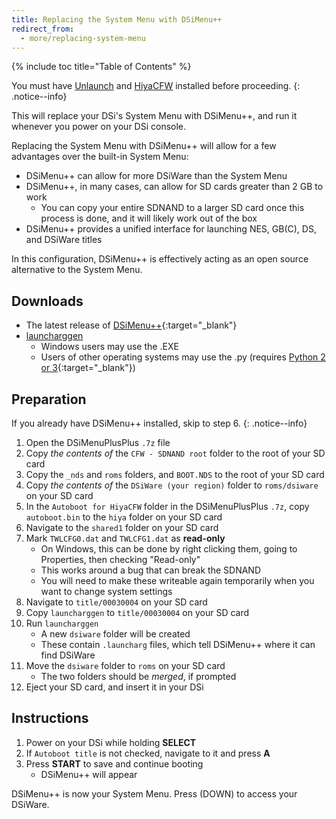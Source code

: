 ```yaml
---
title: Replacing the System Menu with DSiMenu++
redirect_from:
  - more/replacing-system-menu
---
```


{% include toc title="Table of Contents" %}

You must have [Unlaunch](/guide/installing-unlaunch/) and [HiyaCFW](/guide/installing-hiyacfw/) installed before proceeding.
{: .notice--info}

This will replace your DSi's System Menu with DSiMenu++, and run it whenever you power on your DSi console.

Replacing the System Menu with DSiMenu++ will allow for a few advantages over the built-in System Menu:
* DSiMenu++ can allow for more DSiWare than the System Menu
* DSiMenu++, in many cases, can allow for SD cards greater than 2 GB to work
    - You can copy your entire SDNAND to a larger SD card once this process is done, and it will likely work out of the box
* DSiMenu++ provides a unified interface for launching NES, GB(C), DS, and DSiWare titles

In this configuration, DSiMenu++ is effectively acting as an open source alternative to the System Menu.

## Downloads
- The latest release of [DSiMenu++](https://github.com/Robz8/DSiMenuPlusPlus/releases){:target="_blank"}
- [launcharggen](/assets/files/launcharggen.zip)
  - Windows users may use the .EXE
  - Users of other operating systems may use the .py (requires [Python 2 or 3](https://www.python.org/downloads/){:target="_blank"})

## Preparation
If you already have DSiMenu++ installed, skip to step 6.
{: .notice--info}
1. Open the DSiMenuPlusPlus `.7z` file
2. Copy *the contents of* the `CFW - SDNAND root` folder to the root of your SD card
3. Copy the `_nds` and `roms` folders, and `BOOT.NDS` to the root of your SD card
4. Copy *the contents of* the `DSiWare (your region)` folder to `roms/dsiware` on your SD card
5. In the `Autoboot for HiyaCFW` folder in the DSiMenuPlusPlus `.7z`, copy `autoboot.bin` to the `hiya` folder on your SD card
6. Navigate to the `shared1` folder on your SD card
7. Mark `TWLCFG0.dat` and `TWLCFG1.dat` as **read-only**
    - On Windows, this can be done by right clicking them, going to Properties, then checking "Read-only"
    - This works around a bug that can break the SDNAND
    - You will need to make these writeable again temporarily when you want to change system settings
8. Navigate to `title/00030004` on your SD card
9. Copy `launcharggen` to `title/00030004` on your SD card
10. Run `launcharggen`
    - A new `dsiware` folder will be created
    - These contain `.launcharg` files, which tell DSiMenu++ where it can find DSiWare
11. Move the `dsiware` folder to `roms` on your SD card
    - The two folders should be *merged*, if prompted
12. Eject your SD card, and insert it in your DSi 

## Instructions
1. Power on your DSi while holding **SELECT**
2. If `Autoboot title` is not checked, navigate to it and press **A**
3. Press **START** to save and continue booting
    - DSiMenu++ will appear

DSiMenu++ is now your System Menu. Press (DOWN) to access your DSiWare.
